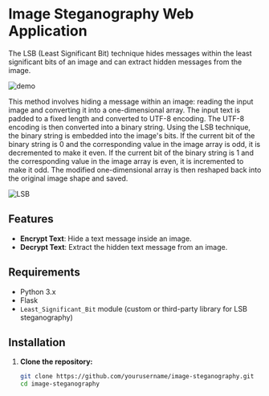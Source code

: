 
# Image Steganography Web Application

The LSB (Least Significant Bit) technique hides messages within the least significant bits of an image and can extract hidden messages from the image. 

![demo](https://github.com/alalala666/LSB/assets/97104709/3aa634d5-160c-49fc-95f4-aaab1041f53d)

This method involves hiding a message within an image: reading the input image and converting it into a one-dimensional array. The input text is padded to a fixed length and converted to UTF-8 encoding. The UTF-8 encoding is then converted into a binary string. Using the LSB technique, the binary string is embedded into the image's bits. If the current bit of the binary string is 0 and the corresponding value in the image array is odd, it is decremented to make it even. If the current bit of the binary string is 1 and the corresponding value in the image array is even, it is incremented to make it odd. The modified one-dimensional array is then reshaped back into the original image shape and saved.

![LSB](https://github.com/alalala666/LSB/assets/97104709/09673bd5-c872-4f4e-9885-418ee0d09b8b)

## Features

- **Encrypt Text**: Hide a text message inside an image.
- **Decrypt Text**: Extract the hidden text message from an image.

## Requirements

- Python 3.x
- Flask
- `Least_Significant_Bit` module (custom or third-party library for LSB steganography)

## Installation

1. **Clone the repository:**
   ```bash
   git clone https://github.com/yourusername/image-steganography.git
   cd image-steganography
